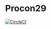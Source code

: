 # Procon29

[![CircleCI](https://circleci.com/gh/nitk-pm/procon29/tree/dev.svg?style=svg&circle-token=8fb253283e7deb703a505353e3b4b3a51e87a47c)](https://circleci.com/gh/nitk-pm/procon29/tree/dev)
